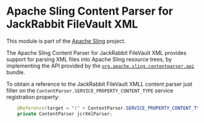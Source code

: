 Apache Sling Content Parser for JackRabbit FileVault XML
====
This module is part of the [Apache Sling](https://sling.apache.org) project.

The Apache Sling Content Parser for JackRabbit FileVault XML provides support for parsing XML files into Apache Sling resource trees, by implementing the 
API provided by the [`org.apache.sling.contentparser.api`](https://github.com/apache/sling-whiteboard/tree/master/contentparser/org-apache-sling-contentparser-api) bundle.

To obtain a reference to the JackRabbit FileVault XMLL content parser just filter on the `ContentParser.SERVICE_PROPERTY_CONTENT_TYPE` service registration 
property:

```java
    @Reference(target = "(" + ContentParser.SERVICE_PROPERTY_CONTENT_TYPE + "=" + ContentParser.JCR_XML_CONTENT_TYPE + ")")
    private ContentParser jcrXmlParser;
``` 
